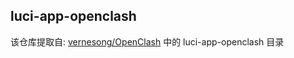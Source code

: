 ## luci-app-openclash

该仓库提取自: [vernesong/OpenClash](https://github.com/vernesong/OpenClash.git) 中的 luci-app-openclash 目录
